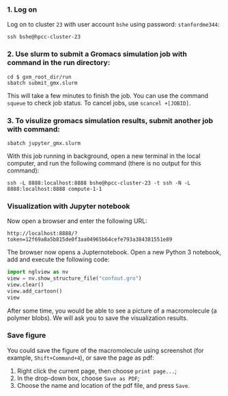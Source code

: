 ### 1. Log on 
Log on to cluster `23` with user account `bshe` using password: `stanfordme344`:
```
ssh bshe@hpcc-cluster-23
```

### 2. Use slurm to submit a Gromacs simulation job with command in the run directory:
```
cd $ gxm_root_dir/run
sbatch submit_gmx.slurm
```
This will take a few minutes to finish the job. You can use the command `squeue` to check job status. To cancel jobs, use `scancel +[JOBID]`.

### 3. To visulize gromacs simulation results, submit another job with command:
```
sbatch jupyter_gmx.slurm
```
With this job running in background, open a new terminal in the local computer, and run the following command (there is no output for this command):
```
ssh -L 8888:localhost:8888 bshe@hpcc-cluster-23 -t ssh -N -L 8888:localhost:8888 compute-1-1
```
### Visualization with Jupyter notebook
Now open a browser and enter the following URL:
```
http://localhost:8888/?token=12f69a8a5b815de0f3aa04965b64cefe793a384381551e89
```
The browser now opens a Jupternotebook. Open a new Python 3 notebook, add and execute the following code:
```python
import nglview as nv
view = nv.show_structure_file("confout.gro")
view.clear()
view.add_cartoon()
view
```
After some time, you would be able to see a picture of a macromolecule (a polymer blobs). We will ask you to save the visualization results.

### Save figure
You could save the figure of the macromolecule using screenshot (for example, `Shift+Command+4`), or save the page as pdf:
1. Right click the current page, then choose `print page...`;
2. In the drop-down box, choose `Save as PDF`;
3. Choose the name and location of the pdf file, and press `Save`.






